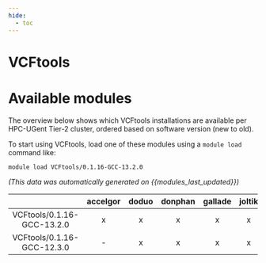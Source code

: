 ```yaml
---
hide:
  - toc
---
```


VCFtools
========

# Available modules


The overview below shows which VCFtools installations are available per HPC-UGent Tier-2 cluster, ordered based on software version (new to old).

To start using VCFtools, load one of these modules using a `module load` command like:

```shell
module load VCFtools/0.1.16-GCC-13.2.0
```

*(This data was automatically generated on {{modules_last_updated}})*

| |accelgor|doduo|donphan|gallade|joltik|litleo|shinx|
| :---: | :---: | :---: | :---: | :---: | :---: | :---: | :---: |
|VCFtools/0.1.16-GCC-13.2.0|x|x|x|x|x|x|x|
|VCFtools/0.1.16-GCC-12.3.0|-|x|x|x|x|x|x|
